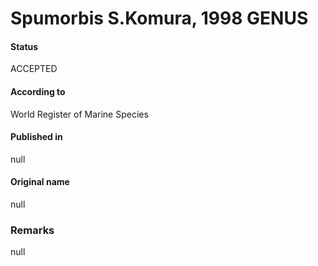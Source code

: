 Spumorbis S.Komura, 1998 GENUS
=======

#### Status
ACCEPTED

#### According to
World Register of Marine Species

#### Published in
null

#### Original name
null

### Remarks
null